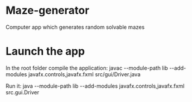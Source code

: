 # Maze-generator
Computer app which generates random solvable mazes
 
# Launch the app
In the root folder compile the application:
javac --module-path lib --add-modules javafx.controls,javafx.fxml src/gui/Driver.java

Run it:
java --module-path lib --add-modules javafx.controls,javafx.fxml src.gui.Driver
